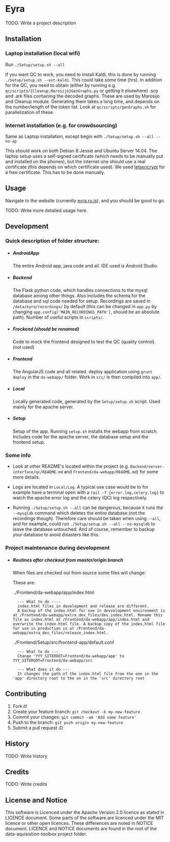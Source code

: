 # Eyra

TODO: Write a project description

## Installation

### Laptop installation (local wifi)

Run `./Setup/setup.sh --all`

If you want QC to work, you need to install Kaldi, this is done by running `./Setup/setup.sh --ext-kaldi`. This could take some time (hrs).
In addition for the QC, you need to obtain (either by running e.g. `qc/scripts/{Cleanup,Marosijo}GenGraphs.py` or getting it elsewhere) .scp and .ark files containing the decoded graphs. These are used by Marosijo and Cleanup module. Generating them takes a long time, and depends on the number/length of the token list. Look at `qc/scripts/genGraphs.sh` for parallelization of these.

### Internet installation (e.g. for crowdsourcing)

Same as Laptop installation, except begin with `./Setup/setup.sh --all --no-ap`

This should work on both Debian 8 Jessie and Ubuntu Server 14.04. The laptop setup uses a self-signed certificate (which needs to be manually put and installed on the phones), but the internet one should use a real certificate (this depends on which certificate used). We used [letsencrypt](https://letsencrypt.org/) for a free certificate. This has to be done manually.
    
## Usage

Navigate to the website (currently [eyra.ru.is](https://eyra.ru.is)), and you should be good to go.

TODO: Write more detailed usage here.

## Development

### Quick description of folder structure:

* ##### AndroidApp  
    The entire Android app, java code and all. IDE used is Android Studio.

* ##### Backend  
    The Flask python code, which handles connections to the mysql database among other things. Also includes the schema for the database and sql code needed for setup. Recordings are saved in `/data/eyra/recordings/` by default (this can be changed in `app.py` by changing `app.config['MAIN_RECORDINGS_PATH']`, should be an absolute path). Number of useful scripts in `scripts/`.

* ##### Frockend (should be renamed)  
    Code to mock the frontend designed to test the QC (quality control). (not used)

* ##### Frontend  
    The AngularJS code and all related. deploy application using `grunt deploy` in the `da-webapp/` folder. Work in `src/` is then compiled into `app/`.

* ##### Local  
    Locally generated code, generated by the `Setup/setup.sh` script. Used mainly for the apache server.

* ##### Setup  
    Setup of the app. Running `setup.sh` installs the webapp from scratch. Includes code for the apache server, the database setup and the frontend setup.

### Some info
* Look at other README's located within the project (e.g. `Backend/server-interface/qc/README.md` and `Frontend/da-webapp/README.md`) for some more details.

* Logs are located in `Local/Log`. A typical use case would be to for example have a terminal open with a `tail -f {error.log,celery.log}` to watch the apache error log and the celery (QC) log respectively.

* Running `./Setup/setup.sh --all` can be dangerous, because it runs the `--mysqldb` command which deletes the entire database (not the recordings though). Therefore care should be taken when using `--all`, and for example, could run `./Setup/setup.sh --all --no-mysqldb` to leave the database untouched. And of course, remember to backup your database to avoid disasters like this.

### Project maintenance during development

* ##### Routines after checkout from master/origin branch  

    When files are checked out from source some files will change:

    These are: 

    ../Frontend/da-webapp/app/index.html

        --- What to do ----
        index.html files in development and release are different. 
        A backup of the index.html for use in devvelopment environment is at /Frontend/da-webapp/extra_dev_files/dev_index.html. Rename this file as index.html at /Frontend/da-webapp/app/index.html and overwrite the index.html file. A backup copy of the index,html file for use in production is at /Frontend/da-webapp/extra_dev_files/release_index.html.

    ../Frontend/Setup/src/frontend-app/default.conf

        --- What to do ---
        Change 'YYY_SITEROOT=Frontend/da-webapp/app' to YYY_SITEROOT=Frontend/da-webapp/src

        --- What does it do ---
        It changes the path of the index.html file from the one in the 'app' directory root to the on in the 'src' directory root



## Contributing

1. Fork it!
2. Create your feature branch: `git checkout -b my-new-feature`
3. Commit your changes: `git commit -am 'Add some feature'`
4. Push to the branch: `git push origin my-new-feature`
5. Submit a pull request :D

## History

TODO: Write history

## Credits

TODO: Write credits

## License and Notice

This software is Licenced under the Apache Version 2.0 licence as stated in LICENCE document. Some parts of the software are licenced under the MIT licence or other open licences. These differences are noted in NOTICE document. LICENCE and NOTICE documents are found in the root of the data-aquisistion-toolbox project folder.